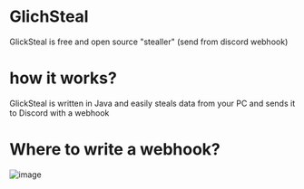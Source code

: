 # GlichSteal 
GlickSteal is free and open source "stealler" (send from discord webhook)

# how it works?
GlickSteal is written in Java and easily steals data from your PC and sends it to Discord with a webhook

# Where to write a webhook?

![image](https://github.com/histed1488/GlichSteal/assets/171606951/61c979ab-9242-4ca7-958a-513417c93730)



